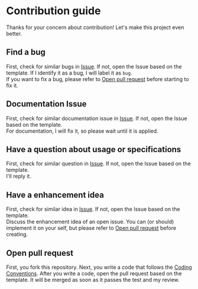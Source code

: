 # Contribution guide

 Thanks for your concern about contribution! Let's make this project even better.

## Find a bug

 First, check for similar bugs in [Issue](https://github.com/kumaS-nu/NuGet-importer-for-Unity/issues). If not, open the Issue based on the template.
If I identify it as a bug, I will label it as `bug`.  
 If you want to fix a bug, please refer to [Open pull request](#Open%20pull%20request) before starting to fix it.

## Documentation Issue

 First, check for similar documentation issue in [Issue](https://github.com/kumaS-nu/NuGet-importer-for-Unity/labels/documentation). If not, open the Issue based on the template.  
 For documentation, I will fix it, so please wait until it is applied.

## Have a question about usage or specifications

 First, check for similar question in [Issue](https://github.com/kumaS-nu/NuGet-importer-for-Unity/labels/question). If not, open the Issue based on the template.  
 I'll reply it.

## Have a enhancement idea

 First, check for similar idea in [Issue](https://github.com/kumaS-nu/NuGet-importer-for-Unity/labels/enhancement). If not, open the Issue based on the template.  
 Discuss the enhancement idea of an open issue. You can (or should) implement it on your self, but please refer to [Open pull request](#Open%20pull%20request) before creating.

## Open pull request

 First, you fork this repository. Next, you write a code that follows the [Coding Conventions](codingConventions.html). After you write a code, open the pull request based on the template. It will be merged as soon as it passes the test and my review.